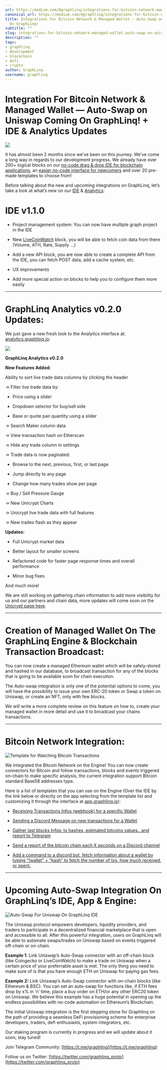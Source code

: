```yaml
---
url: https://medium.com/@graphlinq/integrations-for-bitcoin-network-managed-wallet-auto-swap-on-uniswap-coming-on-graphlinq-cf3d2e9701f8
canonical_url: https://medium.com/@graphlinq/integrations-for-bitcoin-network-managed-wallet-auto-swap-on-uniswap-coming-on-graphlinq-cf3d2e9701f8
title: Integrations For Bitcoin Network & Managed Wallet — Auto-Swap on Uniswap Coming
  On GraphLinq!
subtitle: ""
slug: integrations-for-bitcoin-network-managed-wallet-auto-swap-on-uniswap-coming-on-graphlinq
description: ""
tags:
- graphlinq
- development
- blockchain
- defi
- crypto
author: GraphLinq
username: graphlinq
---
```


# Integration For Bitcoin Network & Managed Wallet — Auto-Swap on Uniswap Coming On GraphLinq! + IDE & Analytics Updates

![][image_ref_MSpDUUU2NHQtaE9DbUlBSUtaWEZLY25BLnBuZw==]

It has almost been 2 months since we’ve been on this journey. We’ve come a long way in regards to our development progress. We already have over 200+ logical blocks on our [no-code drag & drop IDE for blockchain applications](http://ide.graphlinq.io), an [easier no-code interface for newcomers](http://app.graphlinq.io) and over 20 pre-made templates to choose from!

Before talking about the new and upcoming integrations on GraphLinq, let’s take a look at what’s new on our [IDE](http://ide.graphlinq.io) & [Analytics](http://analytics.graphlinq.io):

# **IDE v1.1.0**

* Project management system: You can now have multiple graph project in the IDE

* New [LiveCoinWatch](https://www.livecoinwatch.com/?utm_source=graphlinq-partner&utm_medium=article&utm_campaign=new-integration) block, you will be able to fetch coin data from there (Volume, ATH, Rate, Supply …)

* Add a new API block, you are now able to create a complete API from the IDE, you can fetch POST data, add a cache system, etc.

* UX improvements

* Add more special action on blocks to help you to configure them more easily

____________________________________________________________

# **GraphLinq Analytics v0.2.0 Updates:**

We just gave a new fresh look to the Analytics interface at: [analytics.graphlinq.io](https://analytics.graphlinq.io/):

![][image_ref_MSpsRlBzSjdhNkwyZ0lfQ2JLLWZqd2lBLmpwZWc=]

**GraphLinq Analytics v0.2.0**

**New Features Added:**

Ability to sort live trade data columns by clicking the header

-> Filter live trade data by:

* Price using a slider

* Dropdown selector for buy/sell side

* Base or quote pair quantity using a slider

-> Search Maker column data

-> View transaction hash on Etherscan

-> Hide any trade column in settings

-> Trade data is now paginated:

* Browse to the next, previous, first, or last page

* Jump directly to any page

* Change how many trades show per page

-> Buy / Sell Pressure Gauge

-> New Unicrypt Charts

-> Unicrypt live trade data with full features

-> New trades flash as they appear

**Updates:**

* Full Unicrypt market data

* Better layout for smaller screens

* Refactored code for faster page response times and overall performance

* Minor bug fixes

And much more!

We are still working on gathering chain information to add more visibility for us and our partners and chain data, more updates will come soon on the [Unicrypt page here](https://analytics.graphlinq.io/analytics/unicrypt).
___________________________________________________________________

# **Creation of Managed Wallet On The GraphLinq Engine & Blockchain Transaction Broadcast:**

You can now create a managed Ethereum wallet which will be safely-stored and hashed in our database, to broadcast transaction for any of the blocks that is going to be available soon for chain execution.

The Auto-swap integration is only one of the potential options to come, you will have the possibility to issue your own ERC-20 token or Swap a token on Uniswap, or create an NFT, only with few blocks.

We will write a more complete review on this feature on how to, create your managed wallet in more detail and use it to broadcast your chains transactions.

____________________________________________________________

# **Bitcoin Network Integration:**

![Template for Watching Bitcoin Transactions][image_ref_MCpzY0FWamRQNEpsZ254LXFnLnBuZw==]

We integrated the Bitcoin Network on the Engine! You can now create connectors for Bitcoin and follow transactions, blocks and events triggered on-chain to make specific analysis, the current integration support Bitcoin standard Base58 addresses type.

Here is a list of templates that you can use on the Engine (Over the IDE by the link below or directly on the app selecting from the template list and customizing it through the interface at [app.graphlinq.io](https://app.graphlinq.io)):

* [Receiving Transactions Infos (webhook) for a specific Wallet](https://ide.graphlinq.io/?loadGraph=22)

* [Sending a Discord Message on new transactions for a Wallet](https://ide.graphlinq.io/?loadGraph=23)

* [Gather last blocks Infos: tx hashes, estimated bitcoins values.. and report to Telegram](https://ide.graphlinq.io/?loadGraph=24)

* [Send a report of the bitcoin chain each X seconds on a Discord channel](https://ide.graphlinq.io/?loadGraph=25)

* [Add a command to a discord bot, fetch information about a wallet by typing “!wallet” + “hash” to fetch the number of txs, how much received, or spent.](https://ide.graphlinq.io/?loadGraph=26)

____________________________________________________________

# **Upcoming Auto-Swap Integration On GraphLinq’s IDE, App & Engine**:

![Auto-Swap For Uniswap On GraphLinq IDE][image_ref_MSpBVTQtal9XTTBHSWh4Z05xQ19CSXNnLmpwZWc=]

The Uniswap protocol empowers developers, liquidity providers, and traders to participate in a decentralized financial marketplace that is open and accessible to all. After this powerful integration, users on GraphLinq will be able to automate swaps/trades on Uniswap based on events triggered off-chain or on-chain.

**Example 1**: Link Uniswap’s Auto-Swap connector with an off-chain block (like Coingecko or LiveCoinWatch) to make a trade on Uniswap when a certain price of your preferrable asset is met. The only thing you need to make sure of is that you have enough ETH on Uniswap for paying gas fees.

**Example 2:** Link Uniswap’s Auto-Swap connector with on-chain blocks (like Ethereum & BSC). You can set an auto-swap for functions like, if ETH fees drop by x% in ’n’ time, place a buy order on ETH/or any other ERC20 token on Uniswap. We believe this example has a huge potential in opening up the endless possibilities with no-code automation on Ethereum’s Blockchain.

The initial Uniswap integration is the first stepping stone for Graphlinq on the path of providing a seamless DeFi provisioning scheme for enterprise developers, traders, defi enthusiasts, system integrators, etc.

Our staking program is currently in progress and we will update about it soon, stay tuned!

Join Telegram Community: [https://t.me/graphlinq](https://t.me/graphlinq)

Follow us on Twitter: [https://twitter.com/graphlinq_proto](https://twitter.com/graphlinq_proto)


[image_ref_MSpDUUU2NHQtaE9DbUlBSUtaWEZLY25BLnBuZw==]: data:image/png;base64,
[image_ref_MSpsRlBzSjdhNkwyZ0lfQ2JLLWZqd2lBLmpwZWc=]: data:image/jpeg;base64,
[image_ref_MCpzY0FWamRQNEpsZ254LXFnLnBuZw==]: data:image/png;base64,
[image_ref_MSpBVTQtal9XTTBHSWh4Z05xQ19CSXNnLmpwZWc=]: data:image/jpeg;base64,
